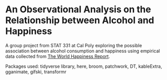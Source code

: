 # An Observational Analysis on the Relationship between Alcohol and Happiness

A group project from STAT 331 at Cal Poly exploring the possible association between alcohol consumption and happiness using empirical data collected from [The World Happiness Report](https://worldhappiness.report/data/).

Packages used:
tidyverse library,
here,
broom,
patchwork,
DT,
kableExtra,
gganimate,
gifski,
transformr
